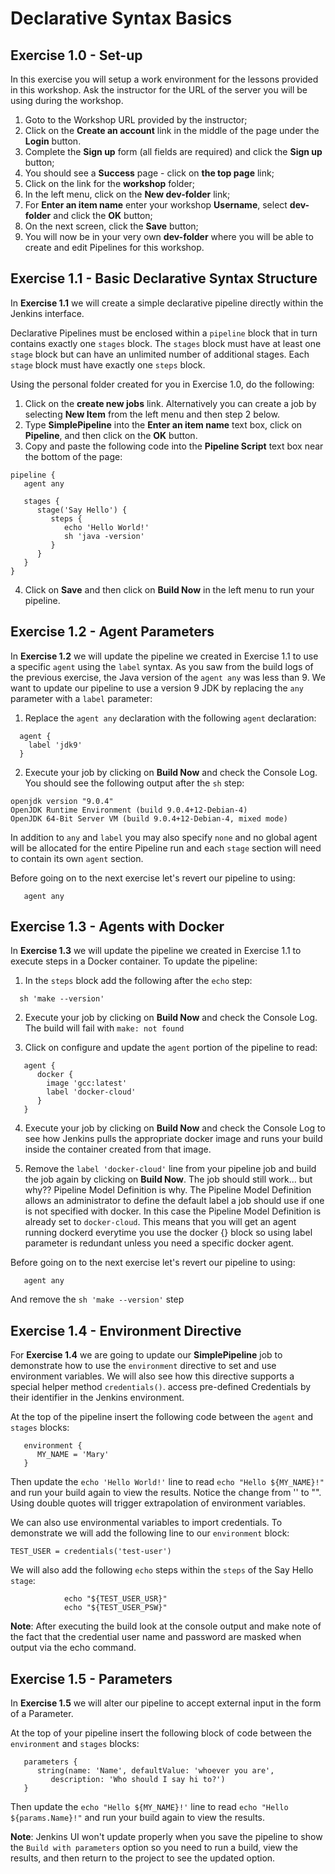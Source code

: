 # Declarative Syntax Basics

## Exercise 1.0 - Set-up
In this exercise you will setup a work environment for the lessons provided
in this workshop.  Ask the instructor for the URL of the server you will be using during the workshop.

1. Goto to the Workshop URL provided by the instructor;
2. Click on the **Create an account** link in the middle of the page under the **Login** button.
3. Complete the **Sign up** form (all fields are required) and click the **Sign up** button;
4. You should see a **Success** page - click on **the top page** link;
5. Click on the link for the **workshop** folder;
6. In the left menu, click on the **New dev-folder** link;
7. For **Enter an item name** enter your workshop **Username**, select **dev-folder** and click the **OK** button;
8. On the next screen, click the **Save** button;
9. You will now be in your very own **dev-folder** where you will be able to create and edit Pipelines for this workshop.

## Exercise 1.1 - Basic Declarative Syntax Structure

In **Exercise 1.1** we will create a simple declarative pipeline directly within the Jenkins interface.

Declarative Pipelines must be enclosed within a `pipeline` block that in turn contains exactly one `stages` block. The `stages` block must have at least one `stage` block but can have an unlimited number of additional stages. Each `stage` block must have exactly one `steps` block.

Using the personal folder created for you in Exercise 1.0, do the following:

1. Click on the **create new jobs** link.  Alternatively you can create a job by selecting **New Item** from the left menu and then step 2 below.
2. Type **SimplePipeline** into the **Enter an item name** text box, click on **Pipeline**, and then click on the **OK** button.
3. Copy and paste the following code into the **Pipeline Script** text box near the bottom of the page:

```
pipeline {
   agent any
    
   stages {
      stage('Say Hello') {
         steps {
            echo 'Hello World!'   
            sh 'java -version'
         }
      }
   }
}
```

4. Click on **Save** and then click on **Build Now** in the left menu to run your pipeline.

## Exercise 1.2 - Agent Parameters

In **Exercise 1.2** we will update the pipeline we created in Exercise 1.1 to use a specific `agent` using the `label` syntax. As you saw from the build logs of the previous exercise, the Java version of the `agent any` was less than 9. We want to update our pipeline to use a version 9 JDK by replacing the `any` parameter with a `label` parameter:

1. Replace the `agent any` declaration with the following `agent` declaration:

```
  agent {
    label 'jdk9'
  }
```

2. Execute your job by clicking on **Build Now** and check the Console Log. You should see the following output after the `sh` step:

```
openjdk version "9.0.4"
OpenJDK Runtime Environment (build 9.0.4+12-Debian-4)
OpenJDK 64-Bit Server VM (build 9.0.4+12-Debian-4, mixed mode)
```

In addition to `any` and `label` you may also specify `none` and no global agent will be allocated for the entire Pipeline run and each `stage` section will need to contain its own `agent` section.

Before going on to the next exercise let's revert our pipeline to using:

```
   agent any
```

## Exercise 1.3 - Agents with Docker

In **Exercise 1.3** we will update the pipeline we created in Exercise 1.1 to execute steps in a Docker container. To update the pipeline:

1. In the `steps` block add the following after the `echo` step:

```
  sh 'make --version'
```

2. Execute your job by clicking on **Build Now** and check the Console Log. The build will fail with `make: not found`

3. Click on configure and update the ```agent``` portion of the pipeline to read:

```
   agent {
      docker { 
        image 'gcc:latest'
        label 'docker-cloud' 
      }
   }
```

4. Execute your job by clicking on **Build Now** and check the Console Log to see how Jenkins pulls the appropriate docker image and runs your build inside the container created from that image. 

5. Remove the `label 'docker-cloud'` line from your pipeline job and build the job again by clicking on **Build Now**.  The job should still work... but why?? Pipeline Model Definition is why.  The Pipeline Model Definition allows an administrator to define the default label a job should use if one is not specified with docker.  In this case the Pipeline Model Definition is already set to `docker-cloud`.  This means that you will get an agent running dockerd everytime you use the docker {} block so using label parameter is redundant unless you need a specific docker agent.

Before going on to the next exercise let's revert our pipeline to using:

```
   agent any
```

And remove the `sh 'make --version'` step

## Exercise 1.4 - Environment Directive

For **Exercise 1.4** we are going to update our **SimplePipeline** job to demonstrate how to use the `environment` directive to set and use environment variables. We will also see how this directive supports a special helper method `credentials()`. access pre-defined Credentials by their identifier in the Jenkins environment.

At the top of the pipeline insert the following code between the ```agent``` and ```stages``` blocks:  

```
   environment {
      MY_NAME = 'Mary'
   }
```

Then update the ```echo 'Hello World!'``` line to read ```echo "Hello ${MY_NAME}!"``` and run your build again to view the results.  Notice the change from '' to "".  Using double quotes will trigger extrapolation of environment variables.

We can also use environmental variables to import credentials. To demonstrate we will add the following line to our ```environment``` block:

```TEST_USER = credentials('test-user')```

We will also add the following ```echo``` steps within the ```steps``` of the Say Hello ```stage```:

```
            echo "${TEST_USER_USR}"
            echo "${TEST_USER_PSW}"
```

**Note**: After executing the build look at the console output and make note of the fact that the credential user name and password are masked when output via the echo command.

## Exercise 1.5 - Parameters

In **Exercise 1.5** we will alter our pipeline to accept external input in the form of a Parameter.

At the top of your pipeline insert the following block of code between the ```environment``` and ```stages``` blocks:

```
   parameters {
      string(name: 'Name', defaultValue: 'whoever you are', 
	     description: 'Who should I say hi to?')
   }
```
Then update the ```echo "Hello ${MY_NAME}!'``` line to read ```echo "Hello ${params.Name}!"``` and run your build again to view the results.

**Note**: Jenkins UI won't update properly when you save the pipeline to show the ```Build with parameters``` option so you need to run a build, view the results, and then return to the project to see the updated option.
